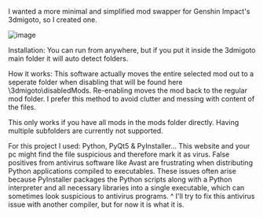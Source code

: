 I wanted a more minimal and simplified mod swapper for Genshin Impact's 3dmigoto, so I created one.

![image](https://github.com/watanguy/ModManager/assets/30172340/f2dec927-ce35-43fc-91cf-129086dcde5c)

Installation:
You can run from anywhere, but if you put it inside the 3dmigoto main folder it will auto detect folders. 

How it works:
This software actually moves the entire selected mod out to a seperate folder when disabling that will be found here \3dmigoto\disabledMods. Re-enabling moves the mod back to the regular mod folder. I prefer this method to avoid clutter and messing with content of the files.

This only works if you have all mods in the mods folder directly. Having multiple subfolders are currently not supported. 

For this project I used: Python, PyQt5 & PyInstaller...
This website and your pc might find the file suspicious and therefore mark it as virus. False positives from antivirus software like Avast are frustrating when distributing Python applications compiled to executables. These issues often arise because PyInstaller packages the Python scripts along with a Python interpreter and all necessary libraries into a single executable, which can sometimes look suspicious to antivirus programs.
^ I'll try to fix this antivirus issue with another compiler, but for now it is what it is.

